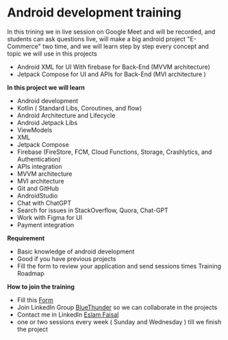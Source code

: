 # Android development training

In this trining we in live session on Google Meet and will be recorded, and students can ask questions live, will make a big android project "E-Commerce" two time, and we will learn step by step every concept and topic we will use in this projects

- Android XML for UI With firebase for  Back-End (MVVM architecture)
- Jetpack Compose for UI and  APIs for Back-End (MVI architecture )

**In this project we will learn**

- Android development
- Kotlin ( Standard Libs, Coroutines, and flow)
- Android Architecture and Lifecycle 
- Android Jetpack Libs
- ViewModels
- XML
- Jetpack Compose
- Firebase (FireStore, FCM, Cloud Functions, Storage, Crashlytics, and Authentication)
- APIs integration
- MVVM architecture
- MVI architecture
- Git and GitHub
- AndroidStudio
- Chat with ChatGPT
- Search for issues in StackOverflow, Quora, Chat-GPT
- Work with Figma for UI
- Payment integration

**Requirement**

- Basic knowledge of android development
- Good if you have previous projects
- Fill the form to review your application and send sessions times Training Roadmap

**How to join the training**

- Fill this [Form](https://docs.google.com/forms/d/e/1FAIpQLSfYGtPfym6Ze5JxRk57KghK3EjuI4PEzwf5wqnxqWYXIiF_Dg/viewform)
- Join LinkedIn Group [BlueThunder](https://www.linkedin.com/groups/8150659/) so we can collaborate in the projects
- Contact me in LinkedIn [Eslam Faisal](https://www.linkedin.com/in/eslam-faisal-b9115429b/)
- one or two sessions every week ( Sunday and Wednesday ) till we finish the project

